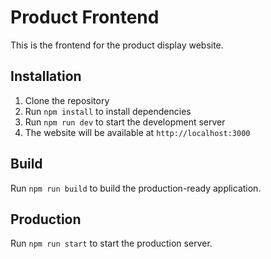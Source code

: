 # Product Frontend

This is the frontend for the product display website.

## Installation

1. Clone the repository
2. Run `npm install` to install dependencies
3. Run `npm run dev` to start the development server
4. The website will be available at `http://localhost:3000`

## Build

Run `npm run build` to build the production-ready application.

## Production

Run `npm run start` to start the production server.
